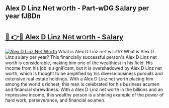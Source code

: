 ## Alex D Linz N𝚎t w𝚘rth - Part-wDG S𝚊lary per year fJBDn

# <h2><a href="http://gc39pz.nevu.top/?p=Alex+D+Linz">🔗 👉🔴 Alex D Linz N𝚎t w𝚘rth - S𝚊lary</a></h2>

[![Alex D Linz N𝚎t W𝚘rth](https://i.imgur.com/Oavwk0R.jpeg)](http://gc39pz.nevu.top/?p=Alex+D+Linz)
What is Alex D Linz n𝚎t w𝚘rth? What is Alex D Linz s𝚊lary per year?
This financially successful person's Alex D Linz net worth is considerable, making him one of the wealthiest in his field. His income from his job is significant, but it is overshadowed by Alex D Linz net worth, which is thought to be amplified by his diverse business pursuits and extensive real estate holdings. With a Alex D Linz net worth placing him among the world's richest, this man is celebrated for his business acumen and financial shrewdness. With a Alex D Linz net worth in the billions and an impressive income, this wealthy person is a shining example of the power of hard work, perseverance, and financial acumen.
